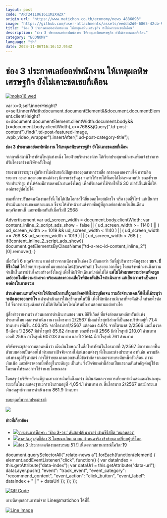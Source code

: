 ```yaml
---
layout: post
code: "ART2411061611M2XHZX"
origin_url: "https://www.matichon.co.th/economy/news_4886093"
image: "https://github.com/user-attachments/assets/eedda2d0-6865-42cb-9c47-7052429cdf41"
title: "ช่อง 3 ประกาศเลย์ออฟพนักงาน ให้เหตุผลพิษเศรษฐกิจ ยังไม่เคาะชดเชยกี่เดือน"
description: "ช่อง 3 ประกาศเลย์ออฟพนักงาน ให้เหตุผลพิษเศรษฐกิจ ยังไม่เคาะชดเชยกี่เดือน"
category: "ECONOMY"
language: "th"
date: 2024-11-06T16:16:12.954Z
---
```


# ช่อง 3 ประกาศเลย์ออฟพนักงาน ให้เหตุผลพิษเศรษฐกิจ ยังไม่เคาะชดเชยกี่เดือน

[![](https://www.matichon.co.th/wp-content/uploads/2024/11/mokp16-wed.jpg "mokp16 wed")](https://www.matichon.co.th/wp-content/uploads/2024/11/mokp16-wed.jpg)

var x=0;self.innerHeight?x=self.innerWidth:document.documentElement&&document.documentElement.clientHeight?x=document.documentElement.clientWidth:document.body&&(x=document.body.clientWidth),x<=768&&jQuery(".td-post-content").find(".td-post-featured-image, .wpb\_video\_wrapper").insertAfter(".ud-post-category-title");

**ช่อง 3 ประกาศเลย์ออฟพนักงาน ให้เหตุผลพิษเศรษฐกิจ ยังไม่เคาะชดเชยกี่เดือน**

จากกรณีสถานีโทรทัศน์ใหญ่แห่งหนึ่ง โดยฝ่ายบริหารองค์กร ได้เรียกประชุมพนักงานเพื่อแจ้งข่าวการปรับโครงสร้างบริษัทครั้งใหญ่

รายงานข่าวระบุว่า ผู้บริหารได้อธิบายถึงปัญหาของอุตสาหกรรมสื่อ การลดลงของรายได้ การผลิตรายการ ละคร และคอนเทนต์ต่างๆ มีการแข่งขันสูง จนทำให้รายได้ที่เคยได้ไม่ตรงตามเป้า ขณะที่รายจ่ายประจำสูง ทำให้ต้องมีการลดพนักงานครั้งใหญ่ เพื่อปรับลดค่าใช้จ่ายให้ได้ 30 เปอร์เซ็นต์เพื่อให้องค์กรอยู่ต่อไปได้

ขณะที่การปรับลดพนักงานครั้งนี้ ไม่ได้เปิดโอกาสให้ยื่นออกโดยสมัครใจ หรือ เออลี่รีไทร์ แต่เป็นการประเมินผลงานของแต่ละแผนก ซึ่งจะให้หัวหน้างานส่งรายชื่อผู้ที่ถูกเลย์ออฟภายในสิ้นเดือนพฤศจิกายนนี้ และจะมีผลทันทีเมื่อเริ่มปี 2568

Advertisement var ud\_screen\_width = document.body.clientWidth; var content\_inline\_2\_script\_ads\_show = false || ( ud\_screen\_width >= 1140 ) || ( ud\_screen\_width >= 1019 && ud\_screen\_width < 1140 ) || ( ud\_screen\_width >= 768 && ud\_screen\_width < 1019 ) || ( ud\_screen\_width < 768 ) ; if(!content\_inline\_2\_script\_ads\_show){ document.getElementsByClassName("td-a-rec-id-content\_inline\_2")\[0\].remove(); }

เมื่อวันที่ 6 พฤศจิกายน แหล่งข่าวจากพนักงานในช่อง 3 เปิดเผยว่า วันนี้ผู้บริหารระดับสูงของ **บมจ. บีอีซี เวิลด์** ได้เรียกประชุมภายในแบบออนไลน์(townhall) ในระยะเวลาสั้นๆ โดยแจ้งพนักงานถึงความจำเป็นในการปรับโครงสร้างครั้งใหญ่ เพื่อให้บริษัทเดินหน้าต่อไปได้ **แต่ไม่ได้หมายความว่าคนที่จะถูกเลย์ออฟไม่มีความสามารถ พร้อมแสดงความเสียใจที่ต้องตัดสินใจดำเนินการ แต่เป็นความจำเป็นขององค์กรในภาพรวม**

**ส่วนค่าตอบแทนที่จะจ่ายให้กับพนักงานที่ถูกเลย์ออฟยังไม่ระบุชัดเจน รวมถึงจำนวนคนก็ยังไม่ได้ระบุว่าจะต้องเอาออกเท่าไร** แต่จะดำเนินการให้เสร็จภายในปีนี้ เพื่อให้พนักงานมีเวลาที่จะตัดสินใจทำอะไรต่อไป ซึ่งการประชุมดังกล่าวไม่ได้เปิดไมโครโฟนให้พนักงานสอบถามแต่อย่างใด

ผู้สื่อข่าวรายงานว่า ส่วนผลการดำเนินงานของ บมจ.บีอีซีเวิลด์ ที่แจ้งต่อตลาดหลักทรัพย์แห่งประเทศไทย ผลการดำเนินงานงวดไตรมาส 2/2567 มีผลกำไรสุทธิส่วนที่เป็นของบริษัทอยู่ที่ 71.4 ล้านบาท เพิ่มขึ้น 403.8% จากไตรมาส1/2567 แต่ลดลง 4.6% จากไตรมาส 2/2566 และในงวด 6 เดือน ปี 2567 มีกำไรสุทธิ 85.62 ล้านบาท ขณะที่งวดปี 2566 มีกำไรสุทธิ 210.01 ล้านบาท งวดปี 2565 กำไรสุทธิ 607.03 ล้านบาท และปี 2564 มีกำไรสุทธิ 761 ล้านบาท

บริษัทฯระบุข้อความตอนหนึ่งว่า เม็ดเงินโฆษณาในสื่อโทรทัศน์ในไตรมาสที่ 2/2567 มีการทยอยฟื้นตัวแบบค่อยเป็นค่อยไป ท่ามกลางปัจจัยความไม่แน่นอนต่างๆ ทั้งในและต่างประเทศ อาทิเช่น ความขัดแย้งทางภูมิรัฐศาสตร์ การใช้จ่ายของภาคเอกชนที่มีข้อจำกัดจากผลกระทบระดับหนี้ครัวเรือน ภาวะเงินเฟ้อ และอัตราดอกเบี้ยที่อยู่ในระดับสูง เป็นต้น ซึ่งปัจจัยเหล่านี้ล้วนเป็นแรงกดดันสำคัญต่อผู้ใช้งบโฆษณาให้ชะลอการใช้จ่ายงบโฆษณาลง

โดยสรุป บริษัทฯยังคงมีฐานะทางการเงินที่แข็งแกร่ง มีเงินสดและรายการเทียบเท่าเงินสดและเงินลงทุนระยะสั้นในงบแสดงฐานะการเงินรวมอยู่ที่ 4,054.1 ล้านบาท ณ สิ้นไตรมาส 2/2567 และมีกระแสเงินสดสุทธิจากการดำเนินงาน 861.9 ล้านบาท

[ขอบคุณที่มาจากประชาชาติ](https://www.prachachat.net/general/news-1689881) 

![](https://www.matichon.co.th/wp-content/uploads/2024/11/BEC-2-2567.jpg)

#### ข่าวที่เกี่ยวข้อง

*   [![](https://www.matichon.co.th/wp-content/uploads/2023/06/S__14221442.jpg)รายงานการศึกษา : ‘ช่อง 3-วธ.’ ดันซอฟต์เพาเวอร์ ผ่านซีรีส์ฮิต ‘หมอหลวง’](https://www.matichon.co.th/education/news_4030147)
*   [![](https://www.matichon.co.th/wp-content/uploads/2022/01/5656565.jpg)ศาลปค.สูงสุดชี้ช่อง 3 โฆษณาเกินเวลากม.กำหนดจริง เข้าข่ายเอาเปรียบผู้บริโภค](https://www.matichon.co.th/economy/news_3128708)
*   [![](https://www.matichon.co.th/wp-content/uploads/2021/03/1362BB6C-0D82-4586-AA00-3AA9891D0A3F.jpeg)ช่อง 3 ประกาศงดจัดงานครบรอบ 51 ปี เนื่องจากสถานการณ์โควิด-19](https://www.matichon.co.th/entertainment/news_2645913)

document.querySelectorAll(".relate-news a").forEach(function(element) { element.addEventListener("click", function() { var dataIndex = this.getAttribute("data-index"); var dataUrl = this.getAttribute("data-url"); dataLayer.push({ "event": "track\_event", "event\_category": "recommend\_content", "event\_action": "click\_button", "event\_label": dataIndex + " | " + dataUrl }); }); });

[![QR Code](https://www.matichon.co.th/wp-content/uploads/2023/07/wob1371z.jpg)](https://lin.ee/ht0nDxX)

เกาะติดทุกสถานการณ์จาก Line@matichon ได้ที่นี่

[![Line Image](https://www.matichon.co.th/wp-content/uploads/2023/07/th.png)](https://lin.ee/ht0nDxX)